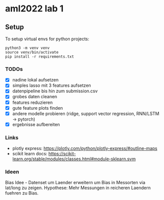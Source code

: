 # aml2022 lab 1

## Setup

To setup virtual envs for python projects:

```
python3 -m venv venv
source venv/bin/activate
pip install -r requirements.txt
```

### TODOs

- [x] nadine lokal aufsetzen
- [x] simples lasso mit 3 features aufsetzen
- [x] datenpipeline bis hin zum submission.csv
- [x] grobes daten cleanen
- [x] features reduzieren
- [x] gute feature plots finden
- [x] andere modelle probieren (ridge, support vector regression, RNN/LSTM -> pytorch)
- [x] ergebnisse aufbereiten

### Links

- plotly express: https://plotly.com/python/plotly-express/#outline-maps
- scikit learn docs: https://scikit-learn.org/stable/modules/classes.html#module-sklearn.svm

### Ideen

Bias Idee - Datenset um Laender erweitern um Bias in Messorten via lat/long zu zeigen. Hypothese: Mehr Messungen in
reicheren Laendern fuehren zu Bias. 
